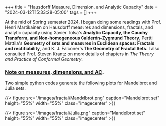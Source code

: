 +++
title = "Hausdorff Measure, Dimension, and Analytic Capacity"
date = "2024-03-12T15:33:28-05:00"
tags = []
+++

At the mid of Spring semester 2024, I began doing some readings with 
Prof. Henri Martikainen on Hausdorff measures and dimensions, fractals, and analytic capacity using Xavier Tolsa's **Analytic Capacity, the Cauchy Transform, and Non-homogeneous Calderón–Zygmund Theory**, Pertti Mattila's **Geometry of sets and measures in Euclidean spaces: Fractals and rectifiability**, and K. J. Falconer's **The Geometry of Fractal Sets**. I also consulted Prof. Steven Krantz on more details of chapters in *The Theory and Practice of Conformal Geometry*.

### [Note on measures, dimensions, and AC](/pdfs/Analytic_Capacity.pdf).

Two simple python codes generate the following plots for Mandelbrot and Julia sets.

{{< figure src="/images/fractal/Mandelbrot.png" caption="Mandelbrot set" height="55%" width="55%" class="imagecenter" >}}

{{< figure src="/images/fractal/Julia.png" caption="Mandelbrot set" height="55%" width="55%" class="imagecenter" >}}

